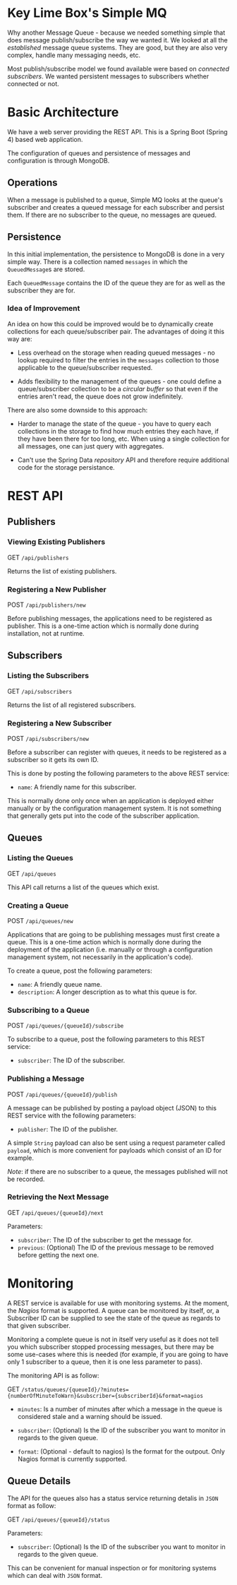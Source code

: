 # Key Lime Box's Simple MQ

Why another Message Queue - because we needed something simple that does message 
publish/subscribe the way we wanted it. We looked at all the _established_ message 
queue systems. They are good, but they are also very complex, handle many messaging
needs, etc.

Most publish/subscribe model we found available were based on _connected subscribers_. We 
wanted persistent messages to subscribers whether connected or not.

# Basic Architecture

We have a web server providing the REST API. This is a Spring Boot (Spring 4) based web 
application.

The configuration of queues and persistence of messages and configuration is through 
MongoDB.

## Operations

When a message is published to a queue, Simple MQ looks at the queue's subscriber and creates
a queued message for each subscriber and persist them. If there are no subscriber to the 
queue, no messages are queued.

## Persistence

In this initial implementation, the persistence to MongoDB is done in a very simple way. 
There is a collection named `messages` in which the `QueuedMessage`s are stored.

Each `QueuedMessage` contains the ID of the queue they are for as well as the subscriber
they are for.

### Idea of Improvement

An idea on how this could be improved would be to dynamically create collections for each
queue/subscriber pair. The advantages of doing it this way are:

 - Less overhead on the storage when reading queued messages - no lookup required to filter
   the entries in the `messages` collection to those applicable to the queue/subscriber
   requested.  

 - Adds flexibility to the management of the queues - one could define a queue/subscriber
   collection to be a *circular buffer* so that even if the entries aren't read, the queue
   does not grow indefinitely.

There are also some downside to this approach:

 - Harder to manage the state of the queue - you have to query each collections in the 
   storage to find how much entries they each have, if they have been there for too long,
   etc. When using a single collection for all messages, one can just query with aggregates.

 - Can't use the Spring Data *repository* API and therefore require additional code for
   the storage persistance.

# REST API

## Publishers

### Viewing Existing Publishers

GET `/api/publishers`

Returns the list of existing publishers.

### Registering a New Publisher

POST `/api/publishers/new`

Before publishing messages, the applications need to be registered as publisher. This is
a one-time action which is normally done during installation, not at runtime.


## Subscribers

### Listing the Subscribers

GET `/api/subscribers`

Returns the list of all registered subscribers.

### Registering a New Subscriber

POST `/api/subscribers/new`

Before a subscriber can register with queues, it needs to be registered as a subscriber
so it gets its own ID. 

This is done by posting the following parameters to the above REST service:

- `name`: A friendly name for this subscriber.

This is normally done only once when an application is deployed either manually or by the
configuration management system. It is not something that generally gets put into the code
of the subscriber application.



## Queues

### Listing the Queues

GET `/api/queues`

This API call returns a list of the queues which exist.


### Creating a Queue

POST `/api/queues/new`

Applications that are going to be publishing messages must first create a queue. This is 
a one-time action which is normally done during the deployment of the application (i.e.
manually or through a configuration management system, not necessarily in the application's
code).

To create a queue, post the following parameters:

- `name`: A friendly queue name.
- `description`: A longer description as to what this queue is for.


### Subscribing to a Queue

POST `/api/queues/{queueId}/subscribe`

To subscribe to a queue, post the following parameters to this REST service:

- `subscriber`: The ID of the subscriber.


### Publishing a Message

POST `/api/queues/{queueId}/publish`

A message can be published by posting a payload object (JSON) to this REST service with
the following parameters:

- `publisher`: The ID of the publisher. 

A simple `String` payload can also be sent using a request parameter called `payload`, 
which is more convenient for payloads which consist of an ID for example.

*Note*: if there are no subscriber to a queue, the messages published will not be 
recorded.

### Retrieving the Next Message

GET `/api/queues/{queueId}/next`

Parameters:
 - `subscriber`: The ID of the subscriber to get the message for.
 - `previous`: (Optional) The ID of the previous message to be removed before getting the next one.

# Monitoring

A REST service is available for use with monitoring systems. At the moment, the *Nagios* 
format is supported. A queue can be monitored by itself, or, a Subscriber ID can be 
supplied to see the state of the queue as regards to that given subscriber.

Monitoring a complete queue is not in itself very useful as it does not tell you which
subscriber stopped processing messages, but there may be some use-cases where this is 
needed (for example, if you are going to have only 1 subscriber to a queue, then it is 
one less parameter to pass).

The monitoring API is as follow:

GET `/status/queues/{queueId}/?minutes={numberOfMinuteToWarn}&subscriber={subscriberId}&format=nagios`

 - `minutes`: Is a number of minutes after which a message in the queue is considered 
    stale and a warning should be issued.
    
 - `subscriber`: (Optional) Is the ID of the subscriber you want to monitor in regards
    to the given queue.
    
 - `format`: (Optional - default to nagios) Is the format for the outpout. Only Nagios
    format is currently supported.
    
## Queue Details

The API for the queues also has a status service returning detalis in `JSON` format as 
follow:

GET `/api/queues/{queueId}/status`

Parameters:

 - `subscriber`: (Optional) Is the ID of the subscriber you want to monitor in regards
    to the given queue.

This can be convenient for manual inspection or for monitoring systems which can deal
with `JSON` format.    

